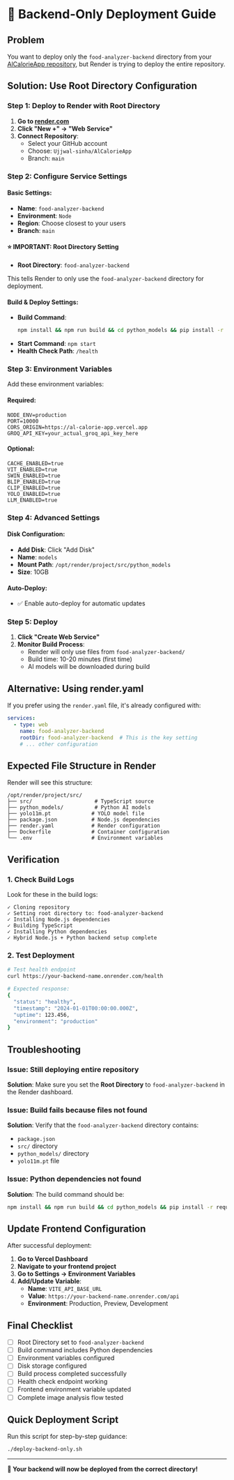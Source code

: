 # 🚀 Backend-Only Deployment Guide

## Problem
You want to deploy only the `food-analyzer-backend` directory from your [AlCalorieApp repository](https://github.com/Ujjwal-sinha/AlCalorieApp), but Render is trying to deploy the entire repository.

## Solution: Use Root Directory Configuration

### Step 1: Deploy to Render with Root Directory

1. **Go to [render.com](https://render.com)**
2. **Click "New +" → "Web Service"**
3. **Connect Repository**: 
   - Select your GitHub account
   - Choose: `Ujjwal-sinha/AlCalorieApp`
   - Branch: `main`

### Step 2: Configure Service Settings

#### Basic Settings:
- **Name**: `food-analyzer-backend`
- **Environment**: `Node`
- **Region**: Choose closest to your users
- **Branch**: `main`

#### ⭐ **IMPORTANT: Root Directory Setting**
- **Root Directory**: `food-analyzer-backend`

This tells Render to only use the `food-analyzer-backend` directory for deployment.

#### Build & Deploy Settings:
- **Build Command**: 
  ```bash
  npm install && npm run build && cd python_models && pip install -r requirements.txt
  ```
- **Start Command**: `npm start`
- **Health Check Path**: `/health`

### Step 3: Environment Variables

Add these environment variables:

#### Required:
```
NODE_ENV=production
PORT=10000
CORS_ORIGIN=https://al-calorie-app.vercel.app
GROQ_API_KEY=your_actual_groq_api_key_here
```

#### Optional:
```
CACHE_ENABLED=true
VIT_ENABLED=true
SWIN_ENABLED=true
BLIP_ENABLED=true
CLIP_ENABLED=true
YOLO_ENABLED=true
LLM_ENABLED=true
```

### Step 4: Advanced Settings

#### Disk Configuration:
- **Add Disk**: Click "Add Disk"
- **Name**: `models`
- **Mount Path**: `/opt/render/project/src/python_models`
- **Size**: 10GB

#### Auto-Deploy:
- ✅ Enable auto-deploy for automatic updates

### Step 5: Deploy

1. **Click "Create Web Service"**
2. **Monitor Build Process**:
   - Render will only use files from `food-analyzer-backend/`
   - Build time: 10-20 minutes (first time)
   - AI models will be downloaded during build

## Alternative: Using render.yaml

If you prefer using the `render.yaml` file, it's already configured with:

```yaml
services:
  - type: web
    name: food-analyzer-backend
    rootDir: food-analyzer-backend  # This is the key setting
    # ... other configuration
```

## Expected File Structure in Render

Render will see this structure:
```
/opt/render/project/src/
├── src/                    # TypeScript source
├── python_models/          # Python AI models
├── yolo11m.pt             # YOLO model file
├── package.json           # Node.js dependencies
├── render.yaml            # Render configuration
├── Dockerfile             # Container configuration
└── .env                   # Environment variables
```

## Verification

### 1. Check Build Logs
Look for these in the build logs:
```
✓ Cloning repository
✓ Setting root directory to: food-analyzer-backend
✓ Installing Node.js dependencies
✓ Building TypeScript
✓ Installing Python dependencies
✓ Hybrid Node.js + Python backend setup complete
```

### 2. Test Deployment
```bash
# Test health endpoint
curl https://your-backend-name.onrender.com/health

# Expected response:
{
  "status": "healthy",
  "timestamp": "2024-01-01T00:00:00.000Z",
  "uptime": 123.456,
  "environment": "production"
}
```

## Troubleshooting

### Issue: Still deploying entire repository
**Solution**: Make sure you set the **Root Directory** to `food-analyzer-backend` in the Render dashboard.

### Issue: Build fails because files not found
**Solution**: Verify that the `food-analyzer-backend` directory contains:
- `package.json`
- `src/` directory
- `python_models/` directory
- `yolo11m.pt` file

### Issue: Python dependencies not found
**Solution**: The build command should be:
```bash
npm install && npm run build && cd python_models && pip install -r requirements.txt
```

## Update Frontend Configuration

After successful deployment:

1. **Go to Vercel Dashboard**
2. **Navigate to your frontend project**
3. **Go to Settings → Environment Variables**
4. **Add/Update Variable**:
   - **Name**: `VITE_API_BASE_URL`
   - **Value**: `https://your-backend-name.onrender.com/api`
   - **Environment**: Production, Preview, Development

## Final Checklist

- [ ] Root Directory set to `food-analyzer-backend`
- [ ] Build command includes Python dependencies
- [ ] Environment variables configured
- [ ] Disk storage configured
- [ ] Build process completed successfully
- [ ] Health check endpoint working
- [ ] Frontend environment variable updated
- [ ] Complete image analysis flow tested

## Quick Deployment Script

Run this script for step-by-step guidance:
```bash
./deploy-backend-only.sh
```

---

**🎉 Your backend will now be deployed from the correct directory!**
